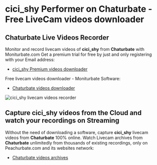 # cici_shy Performer on Chaturbate - Free LiveCam videos downloader

## Chaturbate Live Videos Recorder

Monitor and record livecam videos of **cici_shy** from **Chaturbate** with Moniturbate.com
Get a premium trial for free by just and only registering with your Email address:
* [cici_shy Premium videos downloader](https://moniturbate.com/request-demo-licence-key.html)

Free livecam videos downloader - Moniturbate Software:
* [Chaturbate videos downloader](https://moniturbate.com/moniturbate-download-software.html)

![cici_shy livecam videos recorder](https://peachurnet.com/templates/moniturbate-software.png)


## Capture cici_shy videos from the Cloud and watch your recordings on Streaming

Without the need of downloading a software, capture **cici_shy** livecam videos from **Chaturbate** 100% online.
Watch Livecam archives from **Chaturbate** unlimitedly from thousands of existing recordings, only on Peachurbate.com and its websites network:
* [Chaturbate videos archives](https://peachurnet.com/)